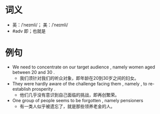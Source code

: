 # 词义
- 英：/ˈneɪmli/； 美：/ˈneɪmli/
- #adv 即；也就是
# 例句
- We need to concentrate on our target audience , namely women aged between 20 and 30 .
	- 我们须针对我们的听众对象，即年龄在20到30岁之间的妇女。
- They were hardly aware of the challenge facing them , namely , to re-establish prosperity .
	- 他们几乎没有意识到自己面临的挑战，即再创繁荣。
- One group of people seems to be forgotten , namely pensioners
	- 有一类人似乎被遗忘了，就是那些领养老金的人。
